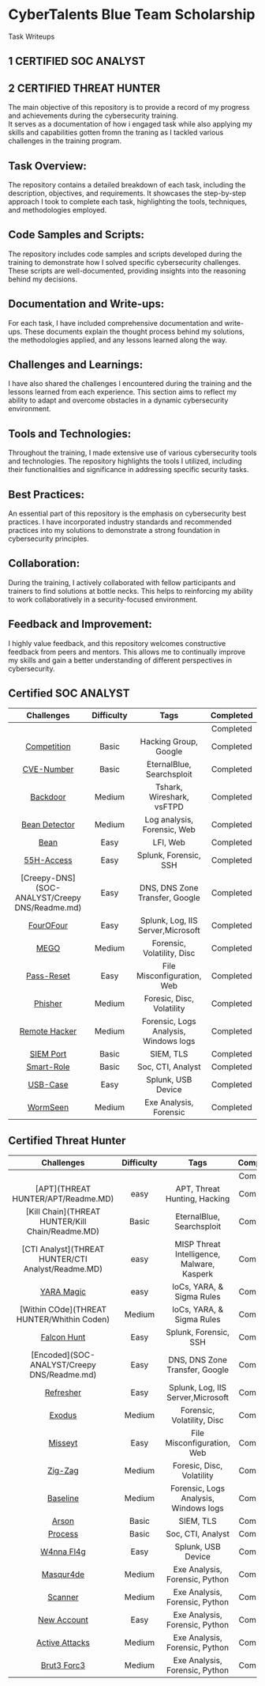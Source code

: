 # CyberTalents Blue Team Scholarship
Task Writeups
## 1 CERTIFIED SOC ANALYST
## 2 CERTIFIED THREAT HUNTER
The main objective of this repository is to provide a record of my progress and achievements during the cybersecurity training. </br>
It serves as a documentation of how i engaged task while also applying my skills and capabilities gotten fromn the traning as I tackled various challenges in the training program.</br>

## Task Overview:
The repository contains a detailed breakdown of each task, including the description, objectives, and requirements. It showcases the step-by-step approach I took to complete each task, highlighting the tools, techniques, and methodologies employed.

## Code Samples and Scripts:
The repository includes code samples and scripts developed during the training to demonstrate how I solved specific cybersecurity challenges. These scripts are well-documented, providing insights into the reasoning behind my decisions.

## Documentation and Write-ups:
For each task, I have included comprehensive documentation and write-ups. These documents explain the thought process behind my solutions, the methodologies applied, and any lessons learned along the way.

## Challenges and Learnings:
I have also shared the challenges I encountered during the training and the lessons learned from each experience. This section aims to reflect my ability to adapt and overcome obstacles in a dynamic cybersecurity environment.

## Tools and Technologies:
Throughout the training, I made extensive use of various cybersecurity tools and technologies. The repository highlights the tools I utilized, including their functionalities and significance in addressing specific security tasks.

## Best Practices:
An essential part of this repository is the emphasis on cybersecurity best practices. I have incorporated industry standards and recommended practices into my solutions to demonstrate a strong foundation in cybersecurity principles.

## Collaboration:
During the training, I actively collaborated with fellow participants and trainers to find solutions at bottle necks. This helps to reinforcing my ability to work collaboratively in a security-focused environment.

## Feedback and Improvement:
I highly value feedback, and this repository welcomes constructive feedback from peers and mentors. This allows me to continually improve my skills and gain a better understanding of different perspectives in cybersecurity.


## Certified SOC ANALYST

| Challenges                                               | Difficulty |            Tags                                         | Completed |
|:-------------:|:----------:|:--------------------------------------------------------------------------------------------------:|:---------:|
|               |            |                                                                                                    | Completed |
|   [Competition](SOC-ANALYST/Competition/Readme.MD)       |   Basic   |  Hacking Group, Google                                   | Completed |
|   [CVE-Number](SOC-ANALYST/CVE-Number/Readme.MD)         |   Basic   |  EternalBlue, Searchsploit                               | Completed |
|   [Backdoor](./SOC-ANALYST/Backdoor)                     |   Medium  |  Tshark, Wireshark, vsFTPD                               | Completed |
|   [Bean Detector](SOC-ANALYST/Beans-Detector/Readme.MD)  |   Medium  |  Log analysis, Forensic, Web                             | Completed |
|   [Bean](SOC-ANALYST/Bean)                               |   Easy    |  LFI, Web                                                | Completed |
|   [55H-Access](SOC-ANALYST/55H-Access/Readme.MD)         |   Easy    |  Splunk, Forensic, SSH                                   | Completed |
|   [Creepy-DNS](SOC-ANALYST/Creepy DNS/Readme.md)         |   Easy    |  DNS, DNS Zone Transfer, Google                          | Completed |
|   [FourOFour](SOC-ANALYST/FourOFour/Readme.MD)           |   Easy    |  Splunk,  Log, IIS Server,Microsoft                      | Completed |
|   [MEGO](SOC-ANALYST/MEGO/Readme.MD)                     |   Medium  |  Forensic, Volatility, Disc                              | Completed |
|   [Pass-Reset](SOC-ANALYST/Pass-Reset/Readme.MD)         |   Easy    |  File Misconfiguration, Web                              | Completed |
|   [Phisher](SOC-ANALYST/Phisher/Readme.MD)               |   Medium  |  Foresic, Disc, Volatility                               | Completed |
|   [Remote Hacker](SOC-ANALYST/Remote-hacker/Readme.MD)   |   Medium  |  Forensic, Logs Analysis, Windows logs                   | Completed |
|   [SIEM Port](SOC-ANALYST/SIEM-Port/Readme.MD)           |   Basic   |  SIEM, TLS                                               | Completed |
|   [Smart-Role](SOC-ANALYST/Smart-Role/Readme.MD)         |   Basic   |  Soc, CTI, Analyst                                       | Completed |
|   [USB-Case](SOC-ANALYST/USB-Case/Readme.MD)             |    Easy   |  Splunk, USB Device                                      | Completed |
|   [WormSeen](SOC-ANALYST/WormSeen/Readme.MD)             |   Medium  |  Exe Analysis, Forensic                                  | Completed |



## Certified Threat Hunter
| Challenges                                               | Difficulty |       Tags                                              | Completed |
|:--------------------------------------------------------:|:----------:|:-------------------------------------------------------:|:---------:|
|                                                          |            |                                                         | Completed |
|   [APT](THREAT HUNTER/APT/Readme.MD)                     |   easy     |  APT, Threat Hunting, Hacking                           | Completed |
|   [Kill Chain](THREAT HUNTER/Kill Chain/Readme.MD)       |   Basic    |  EternalBlue, Searchsploit                              | Completed |
|   [CTI Analyst](THREAT HUNTER/CTI Analyst/Readme.MD)     |   easy     |  MISP Threat Intelligence, Malware, Kasperk             | Completed |
|   [YARA Magic](SOC-ANALYST/Beans-Detector/Readme.MD)     |   easy     |  IoCs, YARA, & Sigma Rules                              | Completed |
|   [Within COde](THREAT HUNTER/Whithin Coden)             |   Medium   |  IoCs, YARA, & Sigma Rules                              | Completed |
|   [Falcon Hunt](SOC-ANALYST/55H-Access/Readme.MD)         |   Easy    |  Splunk, Forensic, SSH                                   | Completed |
|   [Encoded](SOC-ANALYST/Creepy DNS/Readme.md)         |   Easy    |  DNS, DNS Zone Transfer, Google                          | Completed |
|   [Refresher](SOC-ANALYST/FourOFour/Readme.MD)           |   Easy    |  Splunk,  Log, IIS Server,Microsoft                      | Completed |
|   [Exodus](SOC-ANALYST/MEGO/Readme.MD)                     |   Medium  |  Forensic, Volatility, Disc                              | Completed |
|   [Misseyt](SOC-ANALYST/Pass-Reset/Readme.MD)         |   Easy    |  File Misconfiguration, Web                              | Completed |
|   [Zig-Zag](SOC-ANALYST/Phisher/Readme.MD)               |   Medium  |  Foresic, Disc, Volatility                               | Completed |
|   [Baseline](SOC-ANALYST/Remote-hacker/Readme.MD)   |   Medium  |  Forensic, Logs Analysis, Windows logs                   | Completed |
|   [Arson](SOC-ANALYST/SIEM-Port/Readme.MD)           |   Basic   |  SIEM, TLS                                               | Completed |
|   [Process](SOC-ANALYST/Smart-Role/Readme.MD)         |   Basic   |  Soc, CTI, Analyst                                       | Completed |
|   [W4nna Fl4g](SOC-ANALYST/USB-Case/Readme.MD)             |    Easy   |  Splunk, USB Device                                      | Completed |
|   [Masqur4de](SOC-ANALYST/WormSeen/Readme.MD)             |   Medium  |  Exe Analysis, Forensic, Python                          | Completed |
|   [Scanner](SOC-ANALYST/WormSeen/Readme.MD)             |   Medium  |  Exe Analysis, Forensic, Python                          | Completed |
|   [New Account](SOC-ANALYST/WormSeen/Readme.MD)             |   Easy |  Exe Analysis, Forensic, Python                          | Completed |
|   [Active Attacks](SOC-ANALYST/WormSeen/Readme.MD)             |   Medium  |  Exe Analysis, Forensic, Python                          | Completed |
|   [Brut3 Forc3](SOC-ANALYST/WormSeen/Readme.MD)             |   Medium  |  Exe Analysis, Forensic, Python                          | Completed |
